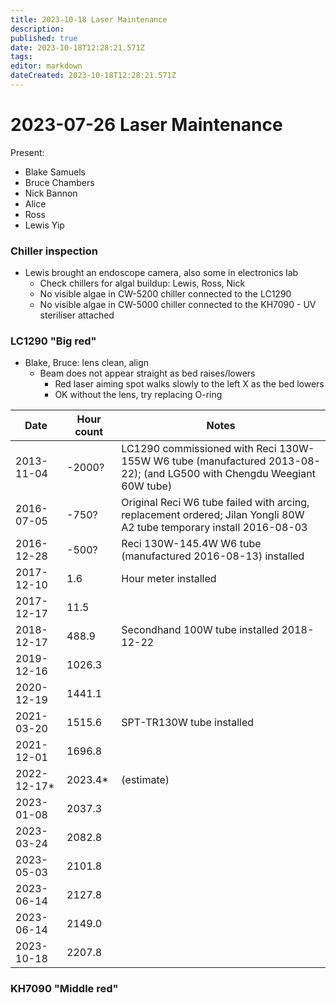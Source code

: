 ```yaml
---
title: 2023-10-18 Laser Maintenance
description: 
published: true
date: 2023-10-18T12:28:21.571Z
tags: 
editor: markdown
dateCreated: 2023-10-18T12:28:21.571Z
---
```


# 2023-07-26 Laser Maintenance

Present:
* Blake Samuels
* Bruce Chambers
* Nick Bannon
* Alice
* Ross
* Lewis Yip

### Chiller inspection
* Lewis brought an endoscope camera, also some in electronics lab
  * Check chillers for algal buildup: Lewis, Ross, Nick
  * No visible algae in CW-5200 chiller connected to the LC1290
  * No visible algae in CW-5000 chiller connected to the KH7090 - UV steriliser attached

### LC1290 "Big red"
* Blake, Bruce: lens clean, align
  * Beam does not appear straight as bed raises/lowers
    * Red laser aiming spot walks slowly to the left X as the bed lowers
    * OK without the lens, try replacing O-ring

| Date       | Hour count | Notes |
|------------|------------|-----------------------------------------------------------------------------------------------------------------------|
| 2013-11-04 | -2000?     | LC1290 commissioned with Reci 130W-155W W6 tube (manufactured 2013-08-22); (and LG500 with Chengdu Weegiant 60W tube) |
| 2016-07-05 | -750?      | Original Reci W6 tube failed with arcing, replacement ordered; Jilan Yongli 80W A2 tube temporary install 2016-08-03  |
| 2016-12-28 | -500?      | Reci 130W-145.4W W6 tube (manufactured 2016-08-13) installed |
| 2017-12-10 | 1.6        | Hour meter installed |
| 2017-12-17 | 11.5       | |
| 2018-12-17 | 488.9      | Secondhand 100W tube installed 2018-12-22 |
| 2019-12-16 | 1026.3     | |
| 2020-12-19 | 1441.1     | |
| 2021-03-20 | 1515.6     | SPT-TR130W tube installed |
| 2021-12-01 | 1696.8     | |
| 2022-12-17* | 2023.4*   | (estimate) |
| 2023-01-08 | 2037.3     | |
| 2023-03-24 | 2082.8     | |
| 2023-05-03 | 2101.8     | |
| 2023-06-14 | 2127.8     | |
| 2023-06-14 | 2149.0     | |
| 2023-10-18 | 2207.8     | |

### KH7090 "Middle red"
